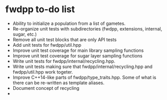 # fwdpp to-do list

* Ability to initialize a population from a list of gametes.
* Re-organize unit tests with subdirectories (fwdpp, extensions, internal, sugar, etc.)
* Remove all unit test blocks that are only API tests
* Add unit tests for fwdpp/util.hpp
* Improve unit test coverage for main library sampling functions
* Improve unit test coverage for sugar layer sampling functions
* Write unit tests for fwdpp/internal/recycling.hpp.  
* Write unit tests making sure that fwdpp/internal/recycling.hpp and fwdpp/util.hpp work togeter.
* Improve C++14-like parts of fwdpp/type_traits.hpp.  Some of what is there can be re-written as template aliases.
* Document concept of recycling
* 